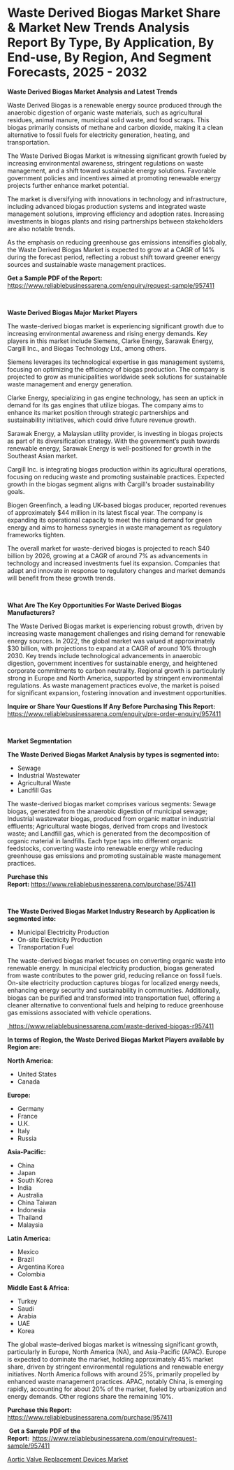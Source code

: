 <p><h1>Waste Derived Biogas Market Share & Market New Trends Analysis Report By Type, By Application, By End-use, By Region, And Segment Forecasts, 2025 - 2032</h1></p><p><strong>Waste Derived Biogas Market Analysis and Latest Trends</strong></p>
<p><p>Waste Derived Biogas is a renewable energy source produced through the anaerobic digestion of organic waste materials, such as agricultural residues, animal manure, municipal solid waste, and food scraps. This biogas primarily consists of methane and carbon dioxide, making it a clean alternative to fossil fuels for electricity generation, heating, and transportation.</p><p>The Waste Derived Biogas Market is witnessing significant growth fueled by increasing environmental awareness, stringent regulations on waste management, and a shift toward sustainable energy solutions. Favorable government policies and incentives aimed at promoting renewable energy projects further enhance market potential. </p><p>The market is diversifying with innovations in technology and infrastructure, including advanced biogas production systems and integrated waste management solutions, improving efficiency and adoption rates. Increasing investments in biogas plants and rising partnerships between stakeholders are also notable trends. </p><p>As the emphasis on reducing greenhouse gas emissions intensifies globally, the Waste Derived Biogas Market is expected to grow at a CAGR of 14% during the forecast period, reflecting a robust shift toward greener energy sources and sustainable waste management practices.</p></p>
<p><strong>Get a Sample PDF of the Report:&nbsp;</strong> <a href="https://www.reliablebusinessarena.com/enquiry/request-sample/957411?utm_campaign=3042&utm_medium=2&utm_source=Github&utm_content=ia&utm_term=21032025&utm_id=waste-derived-biogas">https://www.reliablebusinessarena.com/enquiry/request-sample/957411</a></p>
<p>&nbsp;</p>
<p><strong>Waste Derived Biogas Major Market Players</strong></p>
<p><p>The waste-derived biogas market is experiencing significant growth due to increasing environmental awareness and rising energy demands. Key players in this market include Siemens, Clarke Energy, Sarawak Energy, Cargill Inc., and Biogas Technology Ltd., among others.</p><p>Siemens leverages its technological expertise in gas management systems, focusing on optimizing the efficiency of biogas production. The company is projected to grow as municipalities worldwide seek solutions for sustainable waste management and energy generation.</p><p>Clarke Energy, specializing in gas engine technology, has seen an uptick in demand for its gas engines that utilize biogas. The company aims to enhance its market position through strategic partnerships and sustainability initiatives, which could drive future revenue growth.</p><p>Sarawak Energy, a Malaysian utility provider, is investing in biogas projects as part of its diversification strategy. With the government’s push towards renewable energy, Sarawak Energy is well-positioned for growth in the Southeast Asian market.</p><p>Cargill Inc. is integrating biogas production within its agricultural operations, focusing on reducing waste and promoting sustainable practices. Expected growth in the biogas segment aligns with Cargill's broader sustainability goals.</p><p>Biogen Greenfinch, a leading UK-based biogas producer, reported revenues of approximately $44 million in its latest fiscal year. The company is expanding its operational capacity to meet the rising demand for green energy and aims to harness synergies in waste management as regulatory frameworks tighten.</p><p>The overall market for waste-derived biogas is projected to reach $40 billion by 2026, growing at a CAGR of around 7% as advancements in technology and increased investments fuel its expansion. Companies that adapt and innovate in response to regulatory changes and market demands will benefit from these growth trends.</p></p>
<p>&nbsp;</p>
<p><strong>What Are The Key Opportunities For Waste Derived Biogas Manufacturers?</strong></p>
<p><p>The Waste Derived Biogas market is experiencing robust growth, driven by increasing waste management challenges and rising demand for renewable energy sources. In 2022, the global market was valued at approximately $30 billion, with projections to expand at a CAGR of around 10% through 2030. Key trends include technological advancements in anaerobic digestion, government incentives for sustainable energy, and heightened corporate commitments to carbon neutrality. Regional growth is particularly strong in Europe and North America, supported by stringent environmental regulations. As waste management practices evolve, the market is poised for significant expansion, fostering innovation and investment opportunities.</p></p>
<p><strong>Inquire or Share Your Questions If Any Before Purchasing This Report:</strong> <a href="https://www.reliablebusinessarena.com/enquiry/pre-order-enquiry/957411?utm_campaign=3042&utm_medium=2&utm_source=Github&utm_content=ia&utm_term=21032025&utm_id=waste-derived-biogas">https://www.reliablebusinessarena.com/enquiry/pre-order-enquiry/957411</a></p>
<p>&nbsp;</p>
<p><strong>Market Segmentation</strong></p>
<p><strong>The Waste Derived Biogas Market Analysis by types is segmented into:</strong></p>
<p><ul><li>Sewage</li><li>Industrial Wastewater</li><li>Agricultural Waste</li><li>Landfill Gas</li></ul></p>
<p><p>The waste-derived biogas market comprises various segments: Sewage biogas, generated from the anaerobic digestion of municipal sewage; Industrial wastewater biogas, produced from organic matter in industrial effluents; Agricultural waste biogas, derived from crops and livestock waste; and Landfill gas, which is generated from the decomposition of organic material in landfills. Each type taps into different organic feedstocks, converting waste into renewable energy while reducing greenhouse gas emissions and promoting sustainable waste management practices.</p></p>
<p><strong>Purchase this Report:&nbsp;</strong><a href="https://www.reliablebusinessarena.com/purchase/957411?utm_campaign=3042&utm_medium=2&utm_source=Github&utm_content=ia&utm_term=21032025&utm_id=waste-derived-biogas">https://www.reliablebusinessarena.com/purchase/957411</a></p>
<p>&nbsp;</p>
<p><strong>The Waste Derived Biogas Market Industry Research by Application is segmented into:</strong></p>
<p><ul><li>Municipal Electricity Production</li><li>On-site Electricity Production</li><li>Transportation Fuel</li></ul></p>
<p><p>The waste-derived biogas market focuses on converting organic waste into renewable energy. In municipal electricity production, biogas generated from waste contributes to the power grid, reducing reliance on fossil fuels. On-site electricity production captures biogas for localized energy needs, enhancing energy security and sustainability in communities. Additionally, biogas can be purified and transformed into transportation fuel, offering a cleaner alternative to conventional fuels and helping to reduce greenhouse gas emissions associated with vehicle operations.</p></p>
<p><a href="https://www.reliablebusinessarena.com/waste-derived-biogas-r957411?utm_campaign=3042&utm_medium=2&utm_source=Github&utm_content=ia&utm_term=21032025&utm_id=waste-derived-biogas">&nbsp;https://www.reliablebusinessarena.com/waste-derived-biogas-r957411</a></p>
<p><strong>In terms of Region, the Waste Derived Biogas Market Players available by Region are:</strong></p>
<p>
    <p> <strong> North America: </strong>
        <ul>
            <li>United States</li>
            <li>Canada</li>
        </ul>
        </p> 
    <p> <strong> Europe: </strong>
        <ul>
            <li>Germany</li>
            <li>France</li>
            <li>U.K.</li>
            <li>Italy</li>
            <li>Russia</li>
        </ul>
        </p> 
    <p> <strong> Asia-Pacific: </strong>
        <ul>
            <li>China</li>
            <li>Japan</li>
            <li>South Korea</li>
            <li>India</li>
            <li>Australia</li>
            <li>China Taiwan</li>
            <li>Indonesia</li>
            <li>Thailand</li>
            <li>Malaysia</li>
        </ul>
        </p> 
    <p> <strong> Latin America: </strong>
        <ul>
            <li>Mexico</li>
            <li>Brazil</li>
            <li>Argentina Korea</li>
            <li>Colombia</li>
        </ul>
        </p> 
    <p> <strong> Middle East & Africa: </strong>
        <ul>
            <li>Turkey</li>
            <li>Saudi</li>
            <li>Arabia</li>
            <li>UAE</li>
            <li>Korea</li>
        </ul>
    </p>
    </p>
<p><p>The global waste-derived biogas market is witnessing significant growth, particularly in Europe, North America (NA), and Asia-Pacific (APAC). Europe is expected to dominate the market, holding approximately 45% market share, driven by stringent environmental regulations and renewable energy initiatives. North America follows with around 25%, primarily propelled by enhanced waste management practices. APAC, notably China, is emerging rapidly, accounting for about 20% of the market, fueled by urbanization and energy demands. Other regions share the remaining 10%.</p></p>
<p><strong>Purchase this Report: </strong><a href="https://www.reliablebusinessarena.com/purchase/957411?utm_campaign=3042&utm_medium=2&utm_source=Github&utm_content=ia&utm_term=21032025&utm_id=waste-derived-biogas">https://www.reliablebusinessarena.com/purchase/957411</a></p>
<p>&nbsp;<strong>Get a Sample PDF of the Report:&nbsp;&nbsp;</strong><a href="https://www.reliablebusinessarena.com/enquiry/request-sample/957411?utm_campaign=3042&utm_medium=2&utm_source=Github&utm_content=ia&utm_term=21032025&utm_id=waste-derived-biogas">https://www.reliablebusinessarena.com/enquiry/request-sample/957411</a></p>
<p><strong></strong></p>
<p><p><a href="https://github.com/vilehoaguy/Market-Research-Report-List-1/blob/main/aortic-valve-replacement-devices-market.md?utm_campaign=3042&utm_medium=2&utm_source=Github&utm_content=ia&utm_term=21032025&utm_id=waste-derived-biogas">Aortic Valve Replacement Devices Market</a></p></p>